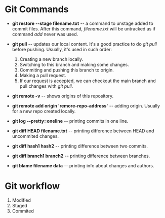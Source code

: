 # Git Commands

- __git restore --stage filename.txt__ -- a command to unstage added to commit files. After this command, _filename.txt_ will be untracked as if command _add_ never was used.  
- __git pull__ -- updates our local content. It's a good practice to do _git pull_ before pushing. Usually, it's used in such order:
    1. Creating a new branch locally.
    2. Switching to this branch and making some changes.
    3. Commiting and pushing this branch to origin.
    4. Making a pull request.
    5. If our request is accepted, we can checkout the main branch and pull changes with _git pull_.  

- __git remote -v__ -- shows origins of this repository.  
- __git remote add origin 'remore-repo-address'__ -- adding origin. Usually for a new repo created locally.  
- __git log --pretty=oneline__ -- printing commits in one line.  
- __git diff HEAD filename.txt__ -- printing difference between HEAD and uncommited changes.  
- __git diff hash1 hash2__ -- printing difference between two commits.  
- __git diff branch1 branch2__ -- printing difference between branches.  
- __git blame filename data__ -- printing info about changes and authors.  



# Git workflow
1. Modified
2. Staged
3. Commited

